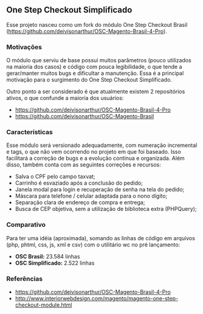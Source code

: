 ## One Step Checkout Simplificado

Esse projeto nasceu como um fork do módulo One Step Checkout Brasil (https://github.com/deivisonarthur/OSC-Magento-Brasil-4-Pro).

### Motivações

O módulo que serviu de base possui muitos parâmetros (pouco utilizados na maioria dos casos) e código com pouca legibilidade, o que tende a gerar/manter muitos bugs e dificultar a manutenção. Essa é a principal motivação para o surgimento do One Step Checkout Simplificado.

Outro ponto a ser considerado é que atualmente existem 2 repositórios ativos, o que confunde a maioria dos usuários:

- https://github.com/deivisonarthur/OSC-Magento-Brasil-4-Pro
- https://github.com/deivisonarthur/OSC-Magento-Brasil

### Características

Esse módulo será versionado adequadamente, com numeração incremental e tags, o que não vem ocorrendo no projeto em que foi baseado. Isso facilitará a correção de bugs e a evolução contínua e organizada. Além disso, também conta com as seguintes correções e recursos:

- Salva o CPF pelo campo taxvat;
- Carrinho é esvaziado após a conclusão do pedido;
- Janela modal para login e recuperação de senha na tela do pedido;
- Máscara para telefone / celular adaptada para o nono dígito;
- Separação clara de endereço de compra e entrega;
- Busca de CEP objetiva, sem a utilização de biblioteca extra (PHPQuery);

### Comparativo

Para ter uma idéia (aproximada), somando as linhas de código em arquivos (php, phtml, css, js, xml e csv) com o utilitário wc no pré lançamento:

- **OSC Brasil:** 23.584 linhas
- **OSC Simplificado:** 2.522 linhas

### Referências

- https://github.com/deivisonarthur/OSC-Magento-Brasil-4-Pro
- http://www.interiorwebdesign.com/magento/magento-one-step-checkout-module.html

